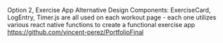 Option 2, Exercise App Alternative Design
Components: ExerciseCard, LogEntry, Timer.js are all used on each workout page - each one utilizes various react native functions to create a functional exercise app 
https://github.com/vincent-perez/PortfolioFinal